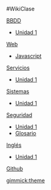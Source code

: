 #WikiClase


[BBDD]()
	
* [Unidad 1]()

[Web]()

* [Javascript](pages/uploads/documents/web/JavaScript.md)

[Servicios]()

* [Unidad 1]()

[Sistemas]()

* [Unidad 1](pages/uploads/documents/Sistemas/Unidad1.md)


[Seguridad]()

* [Unidad 1](pages/uploads/documents/Seguridad/Unidad1.md)
* [Glosario](pages/uploads/documents/Seguridad/Glosario.md)

[Inglés]()

* [Unidad 1](pages/uploads/documents/Ingles/Unidad1.md)


[Github](https://github.com/adelgadov/clase)


[gimmick:theme](slate)

